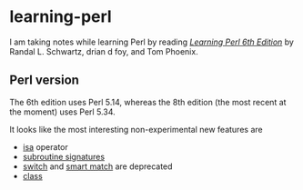 # learning-perl

I am taking notes while learning Perl by reading [_Learning Perl 6th Edition_](https://www.learning-perl.com/) by Randal L. Schwartz, drian d foy, and Tom Phoenix.

## Perl version

The 6th edition uses Perl 5.14, whereas the 8th edition (the most recent at the moment) uses Perl 5.34.

It looks like the most interesting non-experimental new features are

- [isa](https://perldoc.perl.org/5.38.0/perlop#Class-Instance-Operator) operator
- [subroutine signatures](https://perldoc.perl.org/5.38.0/perlsub#Signatures)
- [switch](https://perldoc.perl.org/perlsyn#Switch-Statements) and [smart match](https://perldoc.perl.org/perlop#Smartmatch-Operator) are deprecated
- [class](https://perldoc.perl.org/5.38.0/perlclass)
